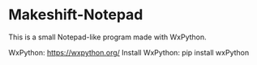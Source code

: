 # Makeshift-Notepad
This is a small Notepad-like program made with WxPython.

WxPython: https://wxpython.org/
Install WxPython: pip install wxPython
